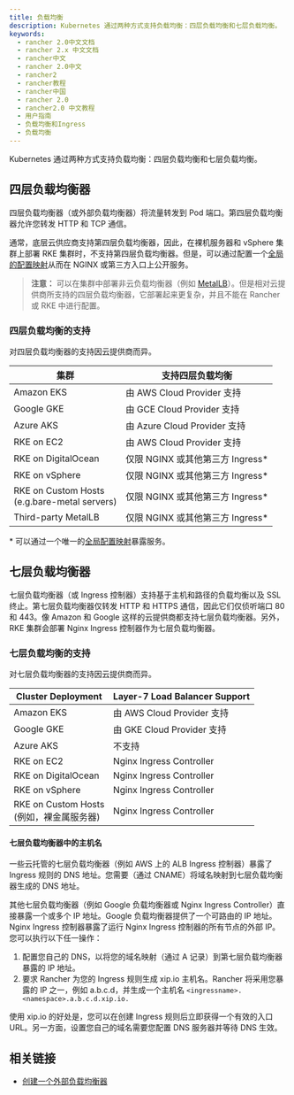 ```yaml
---
title: 负载均衡
description: Kubernetes 通过两种方式支持负载均衡：四层负载均衡和七层负载均衡。
keywords:
  - rancher 2.0中文文档
  - rancher 2.x 中文文档
  - rancher中文
  - rancher 2.0中文
  - rancher2
  - rancher教程
  - rancher中国
  - rancher 2.0
  - rancher2.0 中文教程
  - 用户指南
  - 负载均衡和Ingress
  - 负载均衡
---
```


Kubernetes 通过两种方式支持负载均衡：四层负载均衡和七层负载均衡。

## 四层负载均衡器

四层负载均衡器（或外部负载均衡器）将流量转发到 Pod 端口。第四层负载均衡器允许您转发 HTTP 和 TCP 通信。

通常，底层云供应商支持第四层负载均衡器，因此，在裸机服务器和 vSphere 集群上部署 RKE 集群时，不支持第四层负载均衡器。但是，可以通过配置一个[全局的配置映射](https://kubernetes.github.io/ingress-nginx/user-guide/exposing-tcp-udp-services/)从而在 NGINX 或第三方入口上公开服务。

> **注意：** 可以在集群中部署非云负载均衡器（例如 [MetalLB](https://metallb.universe.tf/)）。但是相对云提供商所支持的四层负载均衡器，它部署起来更复杂，并且不能在 Rancher 或 RKE 中进行配置。

### 四层负载均衡的支持

对四层负载均衡器的支持因云提供商而异。

| 集群                                             | 支持四层负载均衡                  |
| ------------------------------------------------ | --------------------------------- |
| Amazon EKS                                       | 由 AWS Cloud Provider 支持        |
| Google GKE                                       | 由 GCE Cloud Provider 支持        |
| Azure AKS                                        | 由 Azure Cloud Provider 支持      |
| RKE on EC2                                       | 由 AWS Cloud Provider 支持        |
| RKE on DigitalOcean                              | 仅限 NGINX 或其他第三方 Ingress\* |
| RKE on vSphere                                   | 仅限 NGINX 或其他第三方 Ingress\* |
| RKE on Custom Hosts<br/>(e.g.bare-metal servers) | 仅限 NGINX 或其他第三方 Ingress\* |
| Third-party MetalLB                              | 仅限 NGINX 或其他第三方 Ingress\* |

\* 可以通过一个唯一的[全局配置映射](https://kubernetes.github.io/ingress-nginx/user-guide/exposing-tcp-udp-services/)暴露服务。

## 七层负载均衡器

七层负载均衡器（或 Ingress 控制器）支持基于主机和路径的负载均衡以及 SSL 终止。第七层负载均衡器仅转发 HTTP 和 HTTPS 通信，因此它们仅侦听端口 80 和 443。像 Amazon 和 Google 这样的云提供商都支持七层负载均衡器。另外，RKE 集群会部署 Nginx Ingress 控制器作为七层负载均衡器。

### 七层负载均衡的支持

对七层负载均衡器的支持因云提供商而异。

| Cluster Deployment                           | Layer-7 Load Balancer Support |
| -------------------------------------------- | ----------------------------- |
| Amazon EKS                                   | 由 AWS Cloud Provider 支持    |
| Google GKE                                   | 由 GKE Cloud Provider 支持    |
| Azure AKS                                    | 不支持                        |
| RKE on EC2                                   | Nginx Ingress Controller      |
| RKE on DigitalOcean                          | Nginx Ingress Controller      |
| RKE on vSphere                               | Nginx Ingress Controller      |
| RKE on Custom Hosts<br/>(例如，裸金属服务器) | Nginx Ingress Controller      |

#### 七层负载均衡器中的主机名

一些云托管的七层负载均衡器（例如 AWS 上的 ALB Ingress 控制器）暴露了 Ingress 规则的 DNS 地址。您需要（通过 CNAME）将域名映射到七层负载均衡器生成的 DNS 地址。

其他七层负载均衡器（例如 Google 负载均衡器或 Nginx Ingress Controller）直接暴露一个或多个 IP 地址。Google 负载均衡器提供了一个可路由的 IP 地址。Nginx Ingress 控制器暴露了运行 Nginx Ingress 控制器的所有节点的外部 IP。您可以执行以下任一操作：

1. 配置您自己的 DNS，以将您的域名映射（通过 A 记录）到第七层负载均衡器暴露的 IP 地址。
2. 要求 Rancher 为您的 Ingress 规则生成 xip.io 主机名。Rancher 将采用您暴露的 IP 之一，例如 a.b.c.d，并生成一个主机名 `<ingressname>.<namespace>.a.b.c.d.xip.io.`

使用 xip.io 的好处是，您可以在创建 Ingress 规则后立即获得一个有效的入口 URL。另一方面，设置您自己的域名需要您配置 DNS 服务器并等待 DNS 生效。

## 相关链接

- [创建一个外部负载均衡器](https://kubernetes.io/docs/tasks/access-application-cluster/create-external-load-balancer/)
